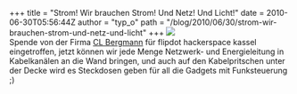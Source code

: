 +++
title = "Strom! Wir brauchen Strom! Und Netz! Und Licht!"
date = 2010-06-30T05:56:44Z
author = "typ_o"
path = "/blog/2010/06/30/strom-wir-brauchen-strom-und-netz-und-licht"
+++
![](/media/bergmann.jpg)  
Spende von der Firma [CL Bergmann](https://www.cl-bergmann.de/) für
flipdot hackerspace kassel eingetroffen, jetzt können wir jede Menge
Netzwerk- und Energieleitung in Kabelkanälen an die Wand bringen, und
auch auf den Kabelpritschen unter der Decke wird es Steckdosen geben für
all die Gadgets mit Funksteuerung ;)
